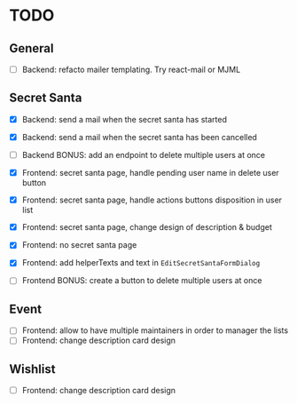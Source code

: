 # TODO

## General

- [ ] Backend: refacto mailer templating. Try react-mail or MJML

## Secret Santa

- [x] Backend: send a mail when the secret santa has started
- [x] Backend: send a mail when the secret santa has been cancelled
- [ ] Backend BONUS: add an endpoint to delete multiple users at once

- [x] Frontend: secret santa page, handle pending user name in delete user button
- [x] Frontend: secret santa page, handle actions buttons disposition in user list
- [x] Frontend: secret santa page, change design of description & budget
- [x] Frontend: no secret santa page
- [x] Frontend: add helperTexts and text in `EditSecretSantaFormDialog`
- [ ] Frontend BONUS: create a button to delete multiple users at once

## Event

- [ ] Frontend: allow to have multiple maintainers in order to manager the lists
- [ ] Frontend: change description card design

## Wishlist

- [ ] Frontend: change description card design
